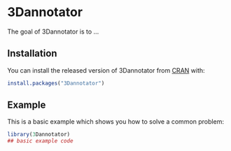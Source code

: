 
# 3Dannotator

<!-- badges: start -->
<!-- badges: end -->

The goal of 3Dannotator is to ...

## Installation

You can install the released version of 3Dannotator from [CRAN](https://CRAN.R-project.org) with:

``` r
install.packages("3Dannotator")
```

## Example

This is a basic example which shows you how to solve a common problem:

``` r
library(3Dannotator)
## basic example code
```

